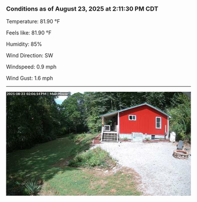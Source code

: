 ### Conditions as of August 23, 2025 at 2:11:30 PM CDT 

Temperature: 81.90 &deg;F

Feels like: 81.90 &deg;F

Humidity: 85%

Wind Direction: SW

Windspeed: 0.9 mph

Wind Gust: 1.6 mph

---

<img src="./images/latest.jpeg"/>

